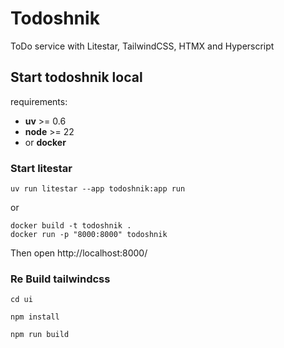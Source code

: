 # Todoshnik

ToDo service with Litestar, TailwindCSS, HTMX and Hyperscript

## Start todoshnik local

requirements:

- **uv** >= 0.6
- **node** >= 22
- or **docker**

### Start litestar

```shell
uv run litestar --app todoshnik:app run
```

or

```shell
docker build -t todoshnik .
docker run -p "8000:8000" todoshnik
```

Then open http://localhost:8000/

### Re Build tailwindcss

```shell
cd ui
```

```shell
npm install
```

```shell
npm run build
```
